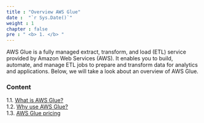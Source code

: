 ```yaml
---
title : "Overview AWS Glue"
date :  "`r Sys.Date()`" 
weight : 1 
chapter : false
pre : " <b> 1. </b> "
---
```


AWS Glue is a fully managed extract, transform, and load (ETL) service provided by Amazon Web Services (AWS). It enables you to build, automate, and manage ETL jobs to prepare and transform data for analytics and applications. Below, we will take a look about an overview of AWS Glue.

### Content
 1.1. [What is AWS Glue?](1.1-what-is-aws-glue/) \
 1.2. [Why use AWS Glue?](1.2-why-use-aws-glue/) \
 1.3. [AWS Glue pricing](1.3-aws-glue-pricing/) 